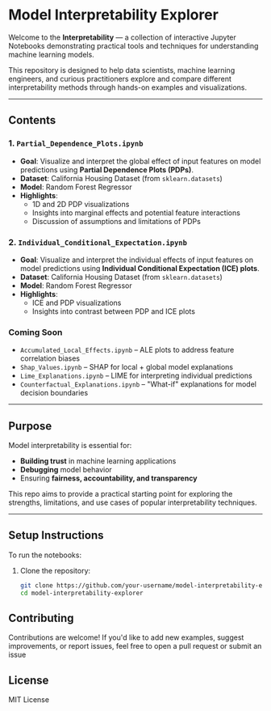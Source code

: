 # Model Interpretability Explorer

Welcome to the **Interpretability** — a collection of interactive Jupyter Notebooks demonstrating practical tools and techniques for understanding machine learning models.

This repository is designed to help data scientists, machine learning engineers, and curious practitioners explore and compare different interpretability methods through hands-on examples and visualizations.

---

## Contents

### 1. `Partial_Dependence_Plots.ipynb`
- **Goal**: Visualize and interpret the global effect of input features on model predictions using **Partial Dependence Plots (PDPs)**.
- **Dataset**: California Housing Dataset (from `sklearn.datasets`)
- **Model**: Random Forest Regressor
- **Highlights**:
  - 1D and 2D PDP visualizations
  - Insights into marginal effects and potential feature interactions
  - Discussion of assumptions and limitations of PDPs

### 2. `Individual_Conditional_Expectation.ipynb`
- **Goal**: Visualize and interpret the individual effects of input features on model predictions using **Individual Conditional Expectation (ICE) plots**.
- **Dataset**: California Housing Dataset (from `sklearn.datasets`)
- **Model**: Random Forest Regressor
- **Highlights**:
  - ICE and PDP visualizations
  - Insights into contrast between PDP and ICE plots

### Coming Soon
- `Accumulated_Local_Effects.ipynb` – ALE plots to address feature correlation biases
- `Shap_Values.ipynb` – SHAP for local + global model explanations
- `Lime_Explanations.ipynb` – LIME for interpreting individual predictions
- `Counterfactual_Explanations.ipynb` – "What-if" explanations for model decision boundaries

---

## Purpose

Model interpretability is essential for:
- **Building trust** in machine learning applications
- **Debugging** model behavior
- Ensuring **fairness, accountability, and transparency**

This repo aims to provide a practical starting point for exploring the strengths, limitations, and use cases of popular interpretability techniques.

---

## Setup Instructions

To run the notebooks:

1. Clone the repository:

   ```bash
   git clone https://github.com/your-username/model-interpretability-explorer.git
   cd model-interpretability-explorer


## Contributing
Contributions are welcome! If you'd like to add new examples, suggest improvements, or report issues, feel free to open a pull request or submit an issue

## License
MIT License
